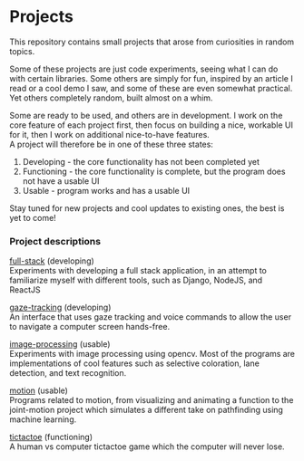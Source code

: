 # Projects

This repository contains small projects that arose from curiosities in random topics. 

Some of these projects are just code experiments, seeing what I can do with certain libraries. Some others are simply for fun, inspired by an article I read or a cool demo I saw, and some of these are even somewhat practical. Yet others completely random, built almost on a whim.

Some are ready to be used, and others are in development. I work on the core feature of each project first, then focus on building a nice, workable UI for it, then I work on additional nice-to-have features.<br/>
A project will therefore be in one of these three states:
1. Developing - the core functionality has not been completed yet
2. Functioning - the core functionality is complete, but the program does not have a usable UI
3. Usable - program works and has a usable UI

Stay tuned for new projects and cool updates to existing ones, the best is yet to come!

### Project descriptions

<ins>full-stack</ins> (developing)<br/>
Experiments with developing a full stack application, in an attempt to familiarize myself with different tools, such as Django, NodeJS, and ReactJS

<ins>gaze-tracking</ins> (developing)<br/>
An interface that uses gaze tracking and voice commands to allow the user to navigate a computer screen hands-free. 

<ins>image-processing</ins> (usable)<br/>
Experiments with image processing using opencv. Most of the programs are implementations of cool features such as selective coloration, lane detection, and text recognition.

<ins>motion</ins> (usable)<br/>
Programs related to motion, from visualizing and animating a function to the joint-motion project which simulates a different take on pathfinding using machine learning.

<ins>tictactoe</ins> (functioning)<br/>
A human vs computer tictactoe game which the computer will never lose.
